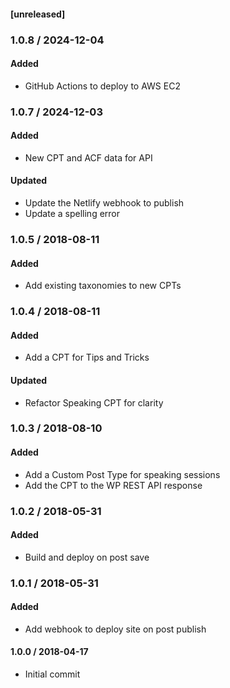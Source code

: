 #### [unreleased]

### 1.0.8 / 2024-12-04
#### Added
* GitHub Actions to deploy to AWS EC2

### 1.0.7 / 2024-12-03
#### Added
* New CPT and ACF data for API
#### Updated
* Update the Netlify webhook to publish
* Update a spelling error

### 1.0.5 / 2018-08-11
#### Added
* Add existing taxonomies to new CPTs

### 1.0.4 / 2018-08-11
#### Added
* Add a CPT for Tips and Tricks

#### Updated
* Refactor Speaking CPT for clarity

### 1.0.3 / 2018-08-10
#### Added
* Add a Custom Post Type for speaking sessions
* Add the CPT to the WP REST API response

### 1.0.2 / 2018-05-31
#### Added
* Build and deploy on post save

### 1.0.1 / 2018-05-31
#### Added
* Add webhook to deploy site on post publish


#### 1.0.0 / 2018-04-17
* Initial commit
